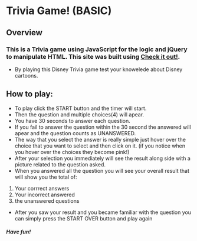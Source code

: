 # **Trivia Game! (BASIC)**
## Overview
### This is a Trivia game using JavaScript for the logic and jQuery to manipulate HTML. This site was built using [Check it out!](https://tamilae.github.io/Trivia-Game-Basic/).
- By playing this Disney Trivia game test your knowelede about Disney cartoons.

## How to play:
- To play click the START button and the timer will start.
- Then the question and multiple choices(4) will apear. 
- You have 30 seconds to answer each question.
- If you fail to answer the question within the 30 second the answered will apear and the question counts as UNANSWERED.
- The way that you select the answer is really simple just hover over the choice that you want to select and then click on it. (if you notice when you hover over the choices they become pink!)
- After your selection you immediately will see the result along side with a picture related to the question asked.
- When you answered all the question you will see your overall result that will show you the total of: 
1. Your corrrect answers
2. Your incorrect answered
3. the unanswered questions
- After you saw your result and you became familiar with the question you can simply press the START OVER button and play again
##### Have fun!

